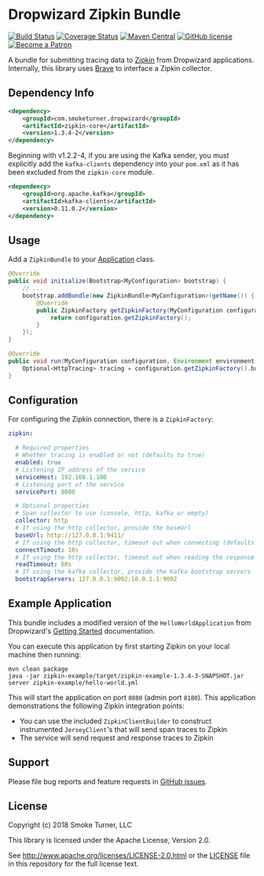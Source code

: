 Dropwizard Zipkin Bundle
========================
[![Build Status](https://travis-ci.org/smoketurner/dropwizard-zipkin.svg?branch=master)](https://travis-ci.org/smoketurner/dropwizard-zipkin)
[![Coverage Status](https://coveralls.io/repos/smoketurner/dropwizard-zipkin/badge.svg)](https://coveralls.io/r/smoketurner/dropwizard-zipkin)
[![Maven Central](https://img.shields.io/maven-central/v/com.smoketurner.dropwizard/dropwizard-zipkin.svg?style=flat-square)](https://maven-badges.herokuapp.com/maven-central/com.smoketurner.dropwizard/dropwizard-zipkin/)
[![GitHub license](https://img.shields.io/github/license/smoketurner/dropwizard-zipkin.svg?style=flat-square)](https://github.com/smoketurner/dropwizard-zipkin/tree/master)
[![Become a Patron](https://img.shields.io/badge/Patron-Patreon-red.svg)](https://www.patreon.com/bePatron?u=9567343)

A bundle for submitting tracing data to [Zipkin](http://zipkin.io) from Dropwizard applications. Internally, this library uses [Brave](https://github.com/openzipkin/brave) to interface a Zipkin collector.

Dependency Info
---------------
```xml
<dependency>
    <groupId>com.smoketurner.dropwizard</groupId>
    <artifactId>zipkin-core</artifactId>
    <version>1.3.4-2</version>
</dependency>
```

Beginning with v1.2.2-4, if you are using the Kafka sender, you must explicitly add the `kafka-clients` dependency into your `pom.xml` as it has been excluded from the `zipkin-core` module.

```xml
<dependency>
    <groupId>org.apache.kafka</groupId>
    <artifactId>kafka-clients</artifactId>
    <version>0.11.0.2</version>
</dependency>
```

Usage
-----
Add a `ZipkinBundle` to your [Application](http://www.dropwizard.io/1.3.4/dropwizard-core/apidocs/io/dropwizard/Application.html) class.

```java
@Override
public void initialize(Bootstrap<MyConfiguration> bootstrap) {
    // ...
    bootstrap.addBundle(new ZipkinBundle<MyConfiguration>(getName()) {
        @Override
        public ZipkinFactory getZipkinFactory(MyConfiguration configuration) {
            return configuration.getZipkinFactory();
        }
    });
}

@Override
public void run(MyConfiguration configuration, Environment environment) throws Exception {
    Optional<HttpTracing> tracing = configuration.getZipkinFactory().build(environment);
}
```

Configuration
-------------
For configuring the Zipkin connection, there is a `ZipkinFactory`:

```yaml
zipkin:

  # Required properties
  # Whether tracing is enabled or not (defaults to true)
  enabled: true
  # Listening IP address of the service
  serviceHost: 192.168.1.100
  # Listening port of the service
  servicePort: 8080

  # Optional properties
  # Span collector to use (console, http, kafka or empty)
  collector: http
  # If using the http collector, provide the baseUrl
  baseUrl: http://127.0.0.1:9411/
  # If using the http collector, timeout out when connecting (defaults to 10s)
  connectTimout: 10s
  # If using the http collector, timeout out when reading the response (defaults to 60s)
  readTimeout: 60s
  # If using the kafka collector, provide the Kafka bootstrap servers
  bootstrapServers: 127.0.0.1:9092;10.0.1.1:9092
```

Example Application
-------------------
This bundle includes a modified version of the `HelloWorldApplication` from Dropwizard's [Getting Started](http://www.dropwizard.io/1.3.4/docs/getting-started.html) documentation.


You can execute this application by first starting Zipkin on your local machine then running:

```
mvn clean package
java -jar zipkin-example/target/zipkin-example-1.3.4-3-SNAPSHOT.jar server zipkin-example/hello-world.yml
```

This will start the application on port `8080` (admin port `8180`). This application demonstrations the following Zipkin integration points:

- You can use the included `ZipkinClientBuilder` to construct instrumented `JerseyClient`'s that will send span traces to Zipkin
- The service will send request and response traces to Zipkin

Support
-------
Please file bug reports and feature requests in [GitHub issues](https://github.com/smoketurner/dropwizard-zipkin/issues).

License
-------
Copyright (c) 2018 Smoke Turner, LLC

This library is licensed under the Apache License, Version 2.0.

See http://www.apache.org/licenses/LICENSE-2.0.html or the [LICENSE](LICENSE) file in this repository for the full license text.
